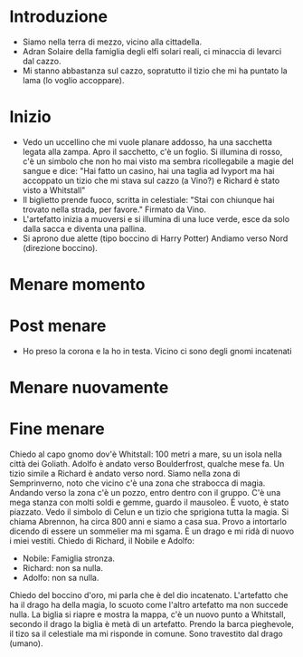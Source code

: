 # Introduzione
- Siamo nella terra di mezzo, vicino alla cittadella.
- Adran Solaire della famiglia degli elfi solari reali, ci minaccia di levarci dal cazzo.
- Mi stanno abbastanza sul cazzo, sopratutto il tizio che mi ha puntato la lama 
(lo voglio accoppare).
# Inizio 
- Vedo un uccellino che mi vuole planare addosso, ha una sacchetta legata alla zampa.
Apro il sacchetto, c'è un foglio. Si illumina di rosso, c'è un simbolo che non
ho mai visto ma sembra ricollegabile a magie del sangue e dice:
"Hai fatto un casino, hai una taglia ad Ivyport ma hai accoppato 
un tizio che mi stava sul cazzo (a Vino?) 
e Richard è stato visto a Whitstall"
- Il biglietto prende fuoco, scritta in celestiale: 
"Stai con chiunque hai trovato nella strada, per favore."
Firmato da Vino.
- L'artefatto inizia a muoversi e si illumina di una luce verde, esce da 
solo dalla sacca e diventa una pallina. 
- Si aprono due alette (tipo boccino di Harry Potter)
Andiamo verso Nord (direzione boccino).
# Menare momento
# Post menare
- Ho preso la corona e la ho in testa.
Vicino ci sono degli gnomi incatenati
# Menare nuovamente
# Fine menare
Chiedo al capo gnomo dov'è Whitstall:
100 metri a mare, su un isola nella città dei Goliath.
Adolfo è andato verso Boulderfrost, qualche mese fa.
Un tizio simile a Richard è andato verso nord.
Siamo nella zona di Semprinverno, noto che vicino c'è una zona che strabocca di magia.
Andando verso la zona c'è un pozzo, entro dentro con il gruppo.
C'è una mega stanza con molti soldi e gemme, guardo il mausoleo.
È vuoto, è stato piazzato. Vedo il simbolo di Celun e un tizio che sprigiona
tutta la magia.
Si chiama Abrennon, ha circa 800 anni e siamo a casa sua.
Provo a intortarlo dicendo di essere un sommelier ma mi sgama. 
È un drago e mi ridà di nuovo i miei vestiti.
Chiedo di Richard, il Nobile e Adolfo:
- Nobile: Famiglia stronza.
- Richard: non sa nulla.
- Adolfo: non sa nulla.

Chiedo del boccino d'oro, mi parla che è del dio incatenato.
L'artefatto che ha il drago ha della magia, lo scuoto come l'altro artefatto
ma non succede nulla.
La biglia si riapre e mostra la mappa, c'è un nuovo punto a Whitstall,
secondo il drago la biglia è metà di un artefatto.
Prendo la barca pieghevole, il tizo sa il celestiale ma mi risponde in comune.
Sono travestito dal drago (umano).
